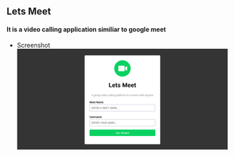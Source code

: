 ## Lets Meet
#### It is a video calling application similiar to google meet

- Screenshot
![](https://github.com/arib-ashhar/Lets-Meet/blob/main/screenshots/Screenshot%20(147).png)


